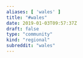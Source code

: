 ```yaml
---
aliases: [ 'wales' ]
title: "#wales"
date: 2019-01-03T09:57:37Z
draft: false
type: "community"
kind: "regional"
subreddit: "wales"
---
```

